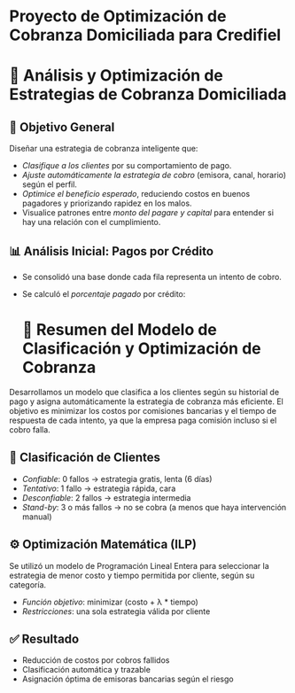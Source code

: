 # Proyecto de Optimización de Cobranza Domiciliada para Credifiel

# 🧾 Análisis y Optimización de Estrategias de Cobranza Domiciliada

## 📌 Objetivo General

Diseñar una estrategia de cobranza inteligente que:

- *Clasifique a los clientes* por su comportamiento de pago.
- *Ajuste automáticamente la estrategia de cobro* (emisora, canal, horario) según el perfil.
- *Optimice el beneficio esperado*, reduciendo costos en buenos pagadores y priorizando rapidez en los malos.
- Visualice patrones entre *monto del pagare y capital* para entender si hay una relación con el cumplimiento.

## 📊 Análisis Inicial: Pagos por Crédito

- Se consolidó una base donde cada fila representa un intento de cobro.
- Se calculó el *porcentaje pagado* por crédito:

  # 🧠 Resumen del Modelo de Clasificación y Optimización de Cobranza

Desarrollamos un modelo que clasifica a los clientes según su historial de pago y asigna automáticamente la estrategia de cobranza más eficiente. El objetivo es minimizar los costos por comisiones bancarias y el tiempo de respuesta de cada intento, ya que la empresa paga comisión incluso si el cobro falla.

## 🧩 Clasificación de Clientes

- *Confiable*: 0 fallos → estrategia gratis, lenta (6 días)
- *Tentativo*: 1 fallo → estrategia rápida, cara
- *Desconfiable*: 2 fallos → estrategia intermedia
- *Stand-by*: 3 o más fallos → no se cobra (a menos que haya intervención manual)

## ⚙️ Optimización Matemática (ILP)

Se utilizó un modelo de Programación Lineal Entera para seleccionar la estrategia de menor costo y tiempo permitida por cliente, según su categoría.

- *Función objetivo*: minimizar (costo + λ * tiempo)
- *Restricciones*: una sola estrategia válida por cliente

## ✅ Resultado

- Reducción de costos por cobros fallidos
- Clasificación automática y trazable
- Asignación óptima de emisoras bancarias según el riesgo
